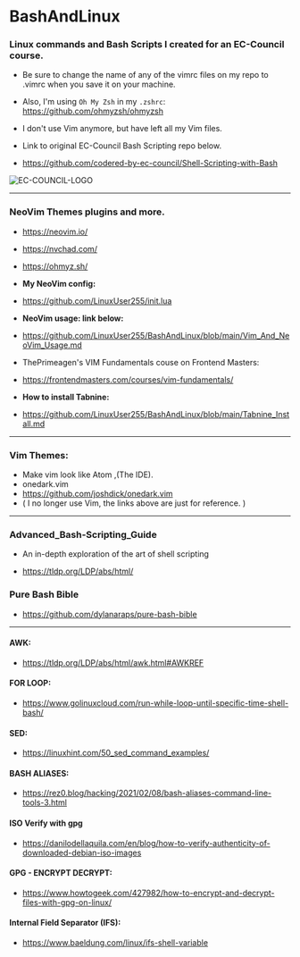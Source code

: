 # BashAndLinux

### Linux commands and Bash Scripts I created for an EC-Council course. 
- Be sure to change the name of any of the vimrc files on my repo to .vimrc when you save it on your machine.
- Also, I'm using  `Oh My Zsh` in my `.zshrc`:  https://github.com/ohmyzsh/ohmyzsh
- I don't use Vim anymore, but have left all my Vim files.
- Link to original EC-Council Bash Scripting repo below.

- <https://github.com/codered-by-ec-council/Shell-Scripting-with-Bash>

![EC-COUNCIL-LOGO](https://user-images.githubusercontent.com/46334926/152244010-673a77a5-4309-4eba-b9d5-719d9af98e06.png)

---
### NeoVim Themes plugins and more.

- <https://neovim.io/>
- <https://nvchad.com/>
- <https://ohmyz.sh/>
- **My NeoVim config:** 
- https://github.com/LinuxUser255/init.lua
- **NeoVim usage: link below:**
- <https://github.com/LinuxUser255/BashAndLinux/blob/main/Vim_And_NeoVim_Usage.md>
- ThePrimeagen's VIM Fundamentals couse on Frontend Masters:
- https://frontendmasters.com/courses/vim-fundamentals/

- **How to install Tabnine:**
- https://github.com/LinuxUser255/BashAndLinux/blob/main/Tabnine_Install.md
---

### Vim Themes:
- Make vim look like Atom ,(The IDE). 
- onedark.vim
- <https://github.com/joshdick/onedark.vim>
- ( I no longer use Vim, the links above are just for reference. )

---

### Advanced_Bash-Scripting_Guide
 - An in-depth exploration of the art of shell scripting

- <https://tldp.org/LDP/abs/html/>

### Pure Bash Bible
- <https://github.com/dylanaraps/pure-bash-bible>
---



#### AWK:
- <https://tldp.org/LDP/abs/html/awk.html#AWKREF>


#### FOR LOOP:
- <https://www.golinuxcloud.com/run-while-loop-until-specific-time-shell-bash/>


#### SED:
- <https://linuxhint.com/50_sed_command_examples/>


#### BASH ALIASES:
- <https://rez0.blog/hacking/2021/02/08/bash-aliases-command-line-tools-3.html>

#### ISO Verify with gpg
- https://danilodellaquila.com/en/blog/how-to-verify-authenticity-of-downloaded-debian-iso-images

#### GPG - ENCRYPT DECRYPT:
- <https://www.howtogeek.com/427982/how-to-encrypt-and-decrypt-files-with-gpg-on-linux/>

#### Internal Field Separator (IFS):
- <https://www.baeldung.com/linux/ifs-shell-variable>
